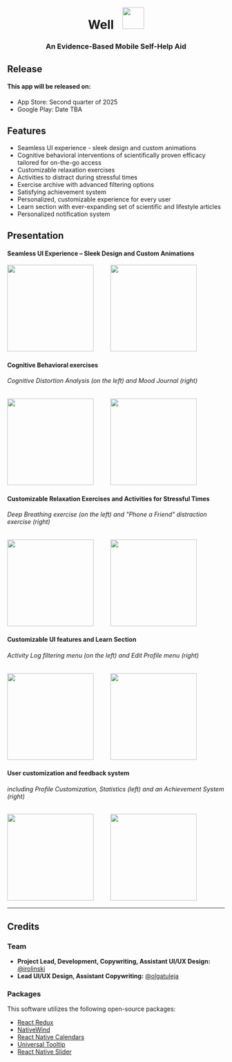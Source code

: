 <h1 align="center">Well &nbsp;&nbsp;<img width="50px" src="https://github.com/user-attachments/assets/56328749-dc38-4143-976a-8e695b6ca0ee"/></h1>

<h3 align="center">An Evidence-Based Mobile Self-Help Aid</h3>

## Release
<h4>This app will be released on: </h4> 
<ul>
 <li>App Store: Second quarter of 2025 </li>
 <li>Google Play: Date TBA</li>
</ul>


## Features
<ul>
        <li>Seamless UI experience - sleek design and custom animations</li>
        <li>Cognitive behavioral interventions of scientifically proven efficacy tailored for on-the-go access</li>
        <li>Customizable relaxation exercises</li>
        <li>Activities to distract during stressful times</li>
        <li>Exercise archive with advanced filtering options</li>
        <li>Satisfying achievement system</li>
        <li>Personalized, customizable experience for every user</li>
        <li>Learn section with ever-expanding set of scientific and lifestyle articles</li>
        <li>Personalized notification system</li>
</ul>


## Presentation

<div>        
        <h4>Seamless UI Experience – Sleek Design and Custom Animations </h4>
        <img width="200px" src="https://github.com/user-attachments/assets/0f423f18-84e8-4ce9-be76-d3a50393bd2d" />
                &nbsp;&nbsp;&nbsp;&nbsp;&nbsp;&nbsp;&nbsp;&nbsp;
        <img width="200px" src="https://github.com/user-attachments/assets/99dc603e-bfcc-4ed3-8a7e-3f7c0eda7a9e" />
</div>
<div>
    <h4>Cognitive Behavioral exercises</h4>
    <h6>Cognitive Distortion Analysis (on the left) and Mood Journal (right)</h6>
    <img width="200px" src="https://github.com/user-attachments/assets/15262e06-2a71-4c24-a99b-64ce3c6e19c2" />
        &nbsp;&nbsp;&nbsp;&nbsp;&nbsp;&nbsp;&nbsp;&nbsp;
    <img width="200px" src="https://github.com/user-attachments/assets/5aa77085-b103-4a75-9846-c42e75aeeffa" />
</div> 
<div>
    <h4>Customizable Relaxation Exercises and Activities for Stressful Times</h4>
    <h6> Deep Breathing exercise (on the left) and "Phone a Friend" distraction exercise (right)</h6>
            <img width="200px" src="https://github.com/user-attachments/assets/3a74faf7-66a7-45fb-9933-dd7f4c3c6dc7" />
     &nbsp;&nbsp;&nbsp;&nbsp;&nbsp;&nbsp;&nbsp;&nbsp;
         <img width="200px" src="https://github.com/user-attachments/assets/2118a18e-741a-420d-874b-019eb21e5a64" />
</div>
<div>
        <h4>Customizable UI features and Learn Section</h4>
        <h6>Activity Log filtering menu (on the left) and Edit Profile menu (right)</h6>
                 <img width="200px" src="https://github.com/user-attachments/assets/32112609-58fc-40b5-94df-5cf67d71cae8" />
             &nbsp;&nbsp;&nbsp;&nbsp;&nbsp;&nbsp;&nbsp;&nbsp;
                 <img width="200px" src="https://github.com/user-attachments/assets/69f623b6-6700-41a0-ba3a-d5e97af127b0" />
</div>
<div>
        <h4>User customization and feedback system</h4>
        <h6>including Profile Customization, Statistics (left) and an Achievement System (right)</h6>
        <img width="200px" src="https://github.com/user-attachments/assets/9ce4cb16-af22-43f1-bd60-5734175cb474" /> 
        &nbsp;&nbsp;&nbsp;&nbsp;&nbsp;&nbsp;&nbsp;&nbsp;
        <img width="200px" src="https://github.com/user-attachments/assets/1433d75c-0322-4d1d-a5cc-95486d10f062" />

</div>

---

## Credits  

### Team  
- **Project Lead, Development, Copywriting, Assistant UI/UX Design:** [@irolinski](https://irolinskidev.pl)  
- **Lead UI/UX Design, Assistant Copywriting:** [@olgatuleja](https://www.instagram.com/olgatuleja/)  

### Packages  
This software utilizes the following open-source packages:  
- [React Redux](https://github.com/reduxjs/react-redux)  
- [NativeWind](https://github.com/nativewind/nativewind)  
- [React Native Calendars](https://github.com/wix/react-native-calendars)  
- [Universal Tooltip](https://github.com/alantoa/universal-tooltip)  
- [React Native Slider](https://github.com/miblanchard/react-native-slider)  
